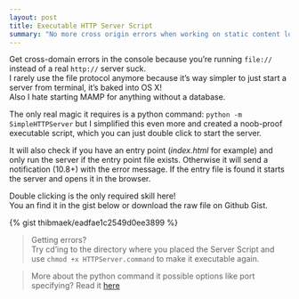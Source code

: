 ```yaml
---
layout: post
title: Executable HTTP Server Script
summary: "No more cross origin errors when working on static content locally"
---
```


Get cross-domain errors in the console because you’re running
`file://` instead of a real `http://` server suck.  
I rarely use the file protocol anymore because it’s way simpler to just start a server from terminal, it’s baked into OS X!  
Also I hate starting MAMP for anything without a database.

The only real magic it requires is a python command: `python -m SimpleHTTPServer` but I simplified this even more and created a noob-proof executable script, which you can just double click to start the server.

It will also check if you have an entry point (*index.html* for example) and only run the server if the entry point file exists. Otherwise it will send a notification (10.8+) with the error message.
If the entry file is found it starts the server and opens it in the browser.

Double clicking is the only required skill here!  
You an find it in the gist below or download the raw file on Github Gist.

{% gist thibmaek/eadfae1c2549d0ee3899 %}

> Getting errors?  
Try cd’ing to the directory where you placed the Server Script
and use `chmod +x HTTPServer.command` to make it executable again.

> More about the python command it possible options like port specifying? Read it [here](https://docs.python.org/2/library/simplehttpserver.html)
